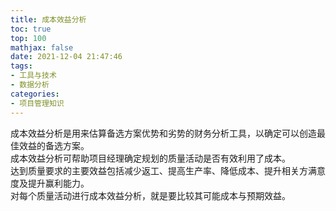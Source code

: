 ```yaml
---
title: 成本效益分析
toc: true
top: 100
mathjax: false
date: 2021-12-04 21:47:46
tags:
- 工具与技术
- 数据分析
categories:
- 项目管理知识
---
```

成本效益分析是用来估算备选方案优势和劣势的财务分析工具，以确定可以创造最佳效益的备选方案。  
成本效益分析可帮助项目经理确定规划的质量活动是否有效利用了成本。  
达到质量要求的主要效益包括减少返工、提高生产率、降低成本、提升相关方满意度及提升赢利能力。  
对每个质量活动进行成本效益分析，就是要比较其可能成本与预期效益。
